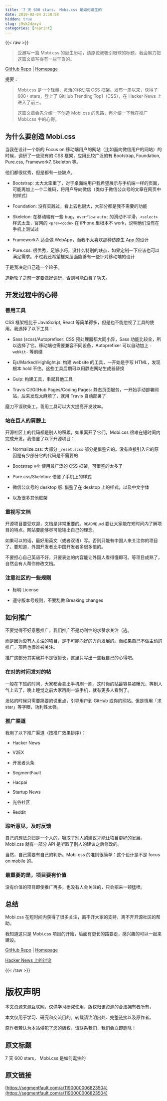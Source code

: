 ```yaml
---
title: '7 天 600 stars， Mobi.css 是如何诞生的' 
date: 2019-02-04 2:30:58
hidden: true
slug: j9sk2dzxy4
categories: [reprint]
---
```


{{< raw >}}

                    
<blockquote><p>受邀写一篇 Mobi.css 的诞生历程，请原谅我吸引眼球的标题，我会努力把这篇文章写得有一些干货的。</p></blockquote>
<p><a href="http://github.com/xcatliu/mobi.css" rel="nofollow noreferrer" target="_blank">GitHub Repo</a> | <a href="http://getmobicss.com" rel="nofollow noreferrer" target="_blank">Homepage</a></p>
<p>提要：</p>
<blockquote>
<p>Mobi.css 是一个轻量、灵活的移动端 CSS 框架。发布一周以来，获得了 600+ stars，登上了 GitHub Trending Top1（CSS），在 Hacker News 上进入了前三。</p>
<p>这篇文章会先介绍一下创造 Mobi.css 的思路，再介绍一下我在推广 Mobi.css 中的心得。</p>
</blockquote>
<h2 id="articleHeader0">为什么要创造 Mobi.css</h2>
<p>当我在设计一个新的 Focus on 移动端用户的网站（比如面向微信用户的网站）的时候，调研了一些现有的 CSS 框架，应用比较广泛的有 Bootstrap, Foundation, Pure.css, Framework7, Skeleton 等。</p>
<p>他们都很优秀，但是都有一些缺点。</p>
<ul>
<li><p>Bootstrap: 太大太笨重了，对于桌面端用户我希望展示与手机端一样的页面，可能再加上一个二维码，将用户导向微信（类似于微信公众号的文章在网页中的样式）</p></li>
<li><p>Foundation: 没有实践过，看上去也很大，大部分都是我不需要的功能</p></li>
<li><p>Skeleton: 在移动端有一些 bug，<code>overflow:auto;</code> 的滑动不平滑，<code>&lt;select&gt;</code> 样式太丑，官网的 <code>&lt;pre&gt;&lt;code&gt;</code> 在 iPhone 里根本不 work，说明他们没有在手机上测试过</p></li>
<li><p>Framework7: 适合做 WebApp，而我不太喜欢那种仿原生 App 的设计</p></li>
<li><p>Pure.css: 很优秀，足够小巧，没什么特别的缺点，如果定制一下应该也可以满足需求。不过我还希望框架层面能够有一些针对移动端的设计</p></li>
</ul>
<p>于是我决定自己造一个轮子。</p>
<p>造新轮子之前一定要做好调研，否则可能白费了功夫。</p>
<h2 id="articleHeader1">开发过程中的心得</h2>
<h3 id="articleHeader2">善用工具</h3>
<p>CSS 框架相比于 JavaScript, React 等简单得多，但是也不能忽视了工具的使用。我选择了以下工具：</p>
<ul>
<li><p>Sass (scss)/Autoprefixer: CSS 预处理器都大同小异，Sass 功能比较全，所以选择了它。移动端也需要兼容不同设备，Autoprefixer 可以自动加上 <code>-webkit-</code> 等前缀</p></li>
<li><p>Ejs/Marked/Highlight.js: 构建 website 的工具，一开始是手写 HTML，发现根本 hold 不住。这些工具后期可以用静态网站生成器替换</p></li>
<li><p>Gulp: 构建工具，串起其他工具</p></li>
<li><p>Travis CI/GitHub Pages/Coding Pages: 静态页面服务，一开始手动部署网站，后来发现太麻烦了，就用 Travis 自动部署了</p></li>
</ul>
<p>磨刀不误砍柴工，善用工具可以大大提高开发效率。</p>
<h3 id="articleHeader3">站在巨人的肩膀上</h3>
<p>开源社区上的代码都是别人的积累，如果离开了它们，Mobi.css 很难在短时间内完成开发，我借鉴了以下开源项目：</p>
<ul>
<li><p>Normalize.css: 大部分 <code>_reset.scss</code> 部分是借鉴它的。没有直接引入它的原因是有少部分它的代码是不需要的</p></li>
<li><p>Bootstrap v4: 使用最广泛的 CSS 框架，可借鉴的太多了</p></li>
<li><p>Pure.css/Skeleton: 借鉴了手机上的样式</p></li>
<li><p>微信公众号的 desktop 版: 借鉴了在 desktop 上的样式，以及中文字体</p></li>
<li><p>以及很多其他框架</p></li>
</ul>
<h3 id="articleHeader4">重视写文档</h3>
<p>开源项目要受欢迎，文档是非常重要的。<code>README.md</code> 要让大家能在短时间内了解项目的特点。网站要能够尽可能输出自己的理念。</p>
<p>如果可以的话，最好用英文（或者双语）写。否则只能有中国人来关注你的项目了。要知道，外国开发者比中国开发者多很多倍的。</p>
<p>不要担心自己英语不好，只要表达的内容能让外国人看得懂即可。等项目成熟了，自然会有人帮你修改文档。</p>
<h3 id="articleHeader5">注意社区的一些规则</h3>
<ul>
<li><p>标明 License</p></li>
<li><p>遵守版本号规则，不要乱做 Breaking changes</p></li>
</ul>
<h2 id="articleHeader6">如何推广</h2>
<p>不要觉得不好意思推广，我们推广不是功利性的求赞求关注（逃。</p>
<p>而是因为没有人关注的项目，是不可能向好的方向发展的。而如果自己不做主动的推广，项目也很难被关注。</p>
<p>推广这部分其实我并不是很擅长，这里只写出一些我自己的心得吧。</p>
<h3 id="articleHeader7">在对的时间发对的帖</h3>
<p>一般在下班的时间，大家都会拿出手机刷一刷。这时你的贴最容易被曝光。等到人气上去了，晚上睡觉之前大家再刷一波手机，就有更多人看到了。</p>
<p>发帖的时候只需要简要的说重点，引导用户到 GitHub 或你的网站。但是慎用「求 star」等字眼，功利性太强。</p>
<h3 id="articleHeader8">推广渠道</h3>
<p>我用了以下推广渠道（按推广效果排序）：</p>
<ul>
<li><p>Hacker News</p></li>
<li><p>V2EX</p></li>
<li><p>开发者头条</p></li>
<li><p>SegmentFault</p></li>
<li><p>Hacpai</p></li>
<li><p>Startup News</p></li>
<li><p>光谷社区</p></li>
<li><p>Reddit</p></li>
</ul>
<h3 id="articleHeader9">聆听意见，及时反馈</h3>
<p>自己的想法总归是一个人的，吸取了别人的建议才能让项目更好的发展。Mobi.css 就有一部分 API 是听取了别人的建议之后修改的。</p>
<p>当然，自己需要有自己的判断。Mobi.css 的准则很简单：这个设计是不是 focus on mobile 的。</p>
<h3 id="articleHeader10">最重要的是，项目要有价值</h3>
<p>没有价值的项目即使推广再多，也没有人会关注的，只会招来一顿猛喷。</p>
<h2 id="articleHeader11">总结</h2>
<p>Mobi.css 在短时间内获得了很多关注，离不开大家的支持，离不开开源社区的帮助。</p>
<p>我知道这只是 Mobi.css 项目的开始，后面有更长的路要走，感兴趣的可以一起来建设。</p>
<p><a href="http://github.com/xcatliu/mobi.css" rel="nofollow noreferrer" target="_blank">GitHub Repo</a> | <a href="http://getmobicss.com" rel="nofollow noreferrer" target="_blank">Homepage</a></p>
<p><a href="https://news.ycombinator.com/item?id=12421804" rel="nofollow noreferrer" target="_blank">Hacker News 上的讨论</a></p>

                
{{< /raw >}}

# 版权声明
本文资源来源互联网，仅供学习研究使用，版权归该资源的合法拥有者所有，

本文仅用于学习、研究和交流目的。转载请注明出处、完整链接以及原作者。

原作者若认为本站侵犯了您的版权，请联系我们，我们会立即删除！

## 原文标题
7 天 600 stars， Mobi.css 是如何诞生的

## 原文链接
[https://segmentfault.com/a/1190000006823504](https://segmentfault.com/a/1190000006823504)

